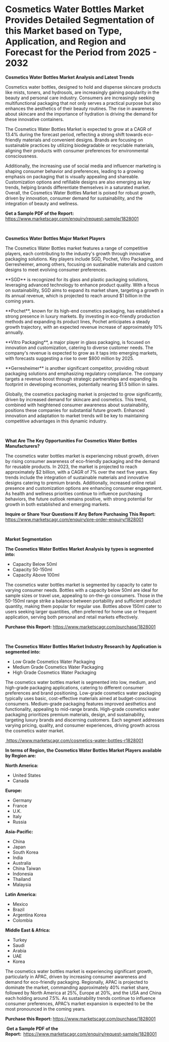 <p><h1>Cosmetics Water Bottles Market Provides Detailed Segmentation of this Market based on Type, Application, and Region and Forecast for the Period from 2025 - 2032</h1></p><p><strong>Cosmetics Water Bottles Market Analysis and Latest Trends</strong></p>
<p><p>Cosmetics water bottles, designed to hold and dispense skincare products like mists, toners, and hydrosols, are increasingly gaining popularity in the beauty and personal care industry. Consumers are increasingly seeking multifunctional packaging that not only serves a practical purpose but also enhances the aesthetics of their beauty routines. The rise in awareness about skincare and the importance of hydration is driving the demand for these innovative containers.</p><p>The Cosmetics Water Bottles Market is expected to grow at a CAGR of 13.4% during the forecast period, reflecting a strong shift towards eco-friendly materials and convenient designs. Brands are focusing on sustainable practices by utilizing biodegradable or recyclable materials, aligning their products with consumer preferences for environmental consciousness. </p><p>Additionally, the increasing use of social media and influencer marketing is shaping consumer behavior and preferences, leading to a growing emphasis on packaging that is visually appealing and shareable. Customization options and refillable designs are also emerging as key trends, helping brands differentiate themselves in a saturated market. Overall, the Cosmetics Water Bottles Market is poised for robust growth, driven by innovation, consumer demand for sustainability, and the integration of beauty and wellness.</p></p>
<p><strong>Get a Sample PDF of the Report:&nbsp;</strong> <a href="https://www.marketscagr.com/enquiry/request-sample/1828001?utm_campaign=2485&utm_medium=2&utm_source=Github&utm_content=ia&utm_term=19042025&utm_id=cosmetics-water-bottles">https://www.marketscagr.com/enquiry/request-sample/1828001</a></p>
<p>&nbsp;</p>
<p><strong>Cosmetics Water Bottles Major Market Players</strong></p>
<p><p>The Cosmetics Water Bottles market features a range of competitive players, each contributing to the industry's growth through innovative packaging solutions. Key players include SGD, Pochet, Vitro Packaging, and Gerresheimer, among others, focusing on sustainable materials and custom designs to meet evolving consumer preferences.</p><p>**SGD** is recognized for its glass and plastic packaging solutions, leveraging advanced technology to enhance product quality. With a focus on sustainability, SGD aims to expand its market share, targeting a growth in its annual revenue, which is projected to reach around $1 billion in the coming years.</p><p>**Pochet**, known for its high-end cosmetics packaging, has established a strong presence in luxury markets. By investing in eco-friendly production methods and expanding its product lines, Pochet anticipates a steady growth trajectory, with an expected revenue increase of approximately 10% annually.</p><p>**Vitro Packaging**, a major player in glass packaging, is focused on innovation and customization, catering to diverse customer needs. The company's revenue is expected to grow as it taps into emerging markets, with forecasts suggesting a rise to over $800 million by 2025.</p><p>**Gerresheimer** is another significant competitor, providing robust packaging solutions and emphasizing regulatory compliance. The company targets a revenue boost through strategic partnerships and expanding its footprint in developing economies, potentially nearing $1.5 billion in sales.</p><p>Globally, the cosmetics packaging market is projected to grow significantly, driven by increased demand for skincare and cosmetics. This trend, combined with heightened consumer awareness about sustainability, positions these companies for substantial future growth. Enhanced innovation and adaptation to market trends will be key to maintaining competitive advantages in this dynamic industry.</p></p>
<p>&nbsp;</p>
<p><strong>What Are The Key Opportunities For Cosmetics Water Bottles Manufacturers?</strong></p>
<p><p>The cosmetics water bottles market is experiencing robust growth, driven by rising consumer awareness of eco-friendly packaging and the demand for reusable products. In 2023, the market is projected to reach approximately $2 billion, with a CAGR of 7% over the next five years. Key trends include the integration of sustainable materials and innovative designs catering to premium brands. Additionally, increased online retail presence and customization options are enhancing consumer engagement. As health and wellness priorities continue to influence purchasing behaviors, the future outlook remains positive, with strong potential for growth in both established and emerging markets.</p></p>
<p><strong>Inquire or Share Your Questions If Any Before Purchasing This Report:</strong> <a href="https://www.marketscagr.com/enquiry/pre-order-enquiry/1828001?utm_campaign=2485&utm_medium=2&utm_source=Github&utm_content=ia&utm_term=19042025&utm_id=cosmetics-water-bottles">https://www.marketscagr.com/enquiry/pre-order-enquiry/1828001</a></p>
<p>&nbsp;</p>
<p><strong>Market Segmentation</strong></p>
<p><strong>The Cosmetics Water Bottles Market Analysis by types is segmented into:</strong></p>
<p><ul><li>Capacity Below 50ml</li><li>Capacity 50-150ml</li><li>Capacity Above 100ml</li></ul></p>
<p><p>The cosmetics water bottles market is segmented by capacity to cater to varying consumer needs. Bottles with a capacity below 50ml are ideal for sample sizes or travel use, appealing to on-the-go consumers. Those in the 50-150ml range strike a balance between portability and sufficient product quantity, making them popular for regular use. Bottles above 150ml cater to users seeking larger quantities, often preferred for home use or frequent application, serving both personal and retail markets effectively.</p></p>
<p><strong>Purchase this Report:&nbsp;</strong><a href="https://www.marketscagr.com/purchase/1828001?utm_campaign=2485&utm_medium=2&utm_source=Github&utm_content=ia&utm_term=19042025&utm_id=cosmetics-water-bottles">https://www.marketscagr.com/purchase/1828001</a></p>
<p>&nbsp;</p>
<p><strong>The Cosmetics Water Bottles Market Industry Research by Application is segmented into:</strong></p>
<p><ul><li>Low Grade Cosmetics Water Packaging</li><li>Medium Grade Cosmetics Water Packaging</li><li>High Grade Cosmetics Water Packaging</li></ul></p>
<p><p>The cosmetics water bottles market is segmented into low, medium, and high-grade packaging applications, catering to different consumer preferences and brand positioning. Low-grade cosmetics water packaging typically uses basic, cost-effective materials aimed at budget-conscious consumers. Medium-grade packaging features improved aesthetics and functionality, appealing to mid-range brands. High-grade cosmetics water packaging prioritizes premium materials, design, and sustainability, targeting luxury brands and discerning customers. Each segment addresses varying pricing, quality, and consumer experiences, driving growth across the cosmetics water market.</p></p>
<p><a href="https://www.marketscagr.com/cosmetics-water-bottles-r1828001?utm_campaign=2485&utm_medium=2&utm_source=Github&utm_content=ia&utm_term=19042025&utm_id=cosmetics-water-bottles">&nbsp;https://www.marketscagr.com/cosmetics-water-bottles-r1828001</a></p>
<p><strong>In terms of Region, the Cosmetics Water Bottles Market Players available by Region are:</strong></p>
<p>
    <p> <strong> North America: </strong>
        <ul>
            <li>United States</li>
            <li>Canada</li>
        </ul>
        </p> 
    <p> <strong> Europe: </strong>
        <ul>
            <li>Germany</li>
            <li>France</li>
            <li>U.K.</li>
            <li>Italy</li>
            <li>Russia</li>
        </ul>
        </p> 
    <p> <strong> Asia-Pacific: </strong>
        <ul>
            <li>China</li>
            <li>Japan</li>
            <li>South Korea</li>
            <li>India</li>
            <li>Australia</li>
            <li>China Taiwan</li>
            <li>Indonesia</li>
            <li>Thailand</li>
            <li>Malaysia</li>
        </ul>
        </p> 
    <p> <strong> Latin America: </strong>
        <ul>
            <li>Mexico</li>
            <li>Brazil</li>
            <li>Argentina Korea</li>
            <li>Colombia</li>
        </ul>
        </p> 
    <p> <strong> Middle East & Africa: </strong>
        <ul>
            <li>Turkey</li>
            <li>Saudi</li>
            <li>Arabia</li>
            <li>UAE</li>
            <li>Korea</li>
        </ul>
    </p>
    </p>
<p><p>The cosmetics water bottles market is experiencing significant growth, particularly in APAC, driven by increasing consumer awareness and demand for eco-friendly packaging. Regionally, APAC is projected to dominate the market, commanding approximately 40% market share, followed by North America at 25%, Europe at 20%, and the USA and China each holding around 7.5%. As sustainability trends continue to influence consumer preferences, APAC’s market expansion is expected to be the most pronounced in the coming years.</p></p>
<p><strong>Purchase this Report: </strong><a href="https://www.marketscagr.com/purchase/1828001?utm_campaign=2485&utm_medium=2&utm_source=Github&utm_content=ia&utm_term=19042025&utm_id=cosmetics-water-bottles">https://www.marketscagr.com/purchase/1828001</a></p>
<p>&nbsp;<strong>Get a Sample PDF of the Report:&nbsp;&nbsp;</strong><a href="https://www.marketscagr.com/enquiry/request-sample/1828001?utm_campaign=2485&utm_medium=2&utm_source=Github&utm_content=ia&utm_term=19042025&utm_id=cosmetics-water-bottles">https://www.marketscagr.com/enquiry/request-sample/1828001</a></p>
<p><strong></strong></p>
<p><p></p><p></p><p></p></p>